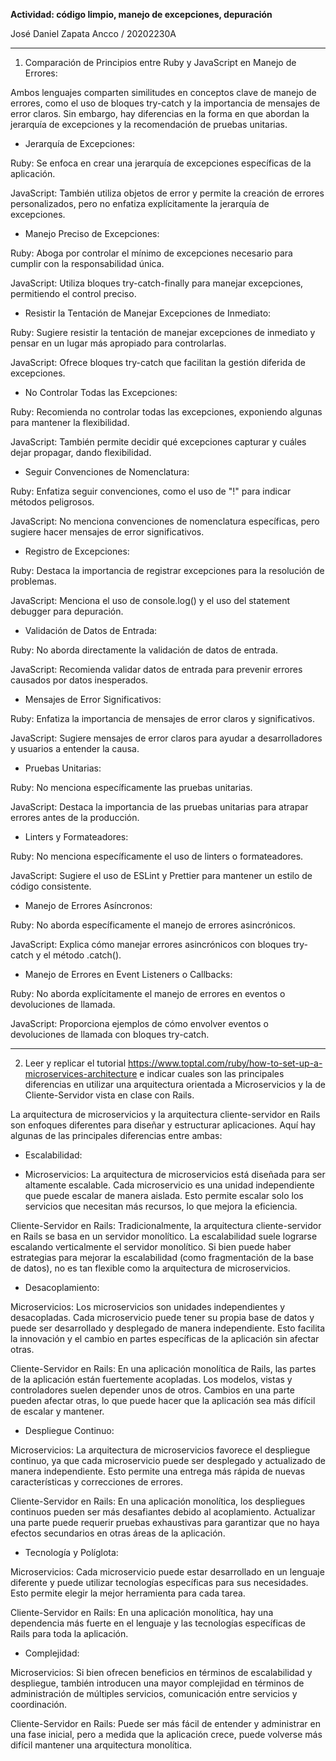 **Actividad: código limpio, manejo de excepciones, depuración** 

José Daniel Zapata Ancco / 20202230A 

***

1. Comparación de Principios entre Ruby y JavaScript en Manejo de Errores: 

Ambos lenguajes comparten similitudes en conceptos clave de manejo de errores, como el uso de bloques try-catch y la importancia de mensajes de error claros. Sin embargo, hay diferencias en la forma en que abordan la jerarquía de excepciones y la recomendación de pruebas unitarias. 

- Jerarquía de Excepciones: 

Ruby: Se enfoca en crear una jerarquía de excepciones específicas de la aplicación. 

JavaScript: También utiliza objetos de error y permite la creación de errores personalizados, pero no enfatiza explícitamente la jerarquía de excepciones. 

- Manejo Preciso de Excepciones: 

Ruby: Aboga por controlar el mínimo de excepciones necesario para cumplir con la responsabilidad única. 

JavaScript: Utiliza bloques try-catch-finally para manejar excepciones, permitiendo el control preciso. 

- Resistir la Tentación de Manejar Excepciones de Inmediato: 

Ruby: Sugiere resistir la tentación de manejar excepciones de inmediato y pensar en un lugar más apropiado para controlarlas. 

JavaScript: Ofrece bloques try-catch que facilitan la gestión diferida de excepciones. 

- No Controlar Todas las Excepciones: 

Ruby: Recomienda no controlar todas las excepciones, exponiendo algunas para mantener la flexibilidad. 

JavaScript: También permite decidir qué excepciones capturar y cuáles dejar propagar, dando flexibilidad. 

- Seguir Convenciones de Nomenclatura: 

Ruby: Enfatiza seguir convenciones, como el uso de "!" para indicar métodos peligrosos. 

JavaScript: No menciona convenciones de nomenclatura específicas, pero sugiere hacer mensajes de error significativos. 

- Registro de Excepciones: 

Ruby: Destaca la importancia de registrar excepciones para la resolución de problemas. 

JavaScript: Menciona el uso de console.log() y el uso del statement debugger para depuración. 

- Validación de Datos de Entrada: 

Ruby: No aborda directamente la validación de datos de entrada. 

JavaScript: Recomienda validar datos de entrada para prevenir errores causados por datos inesperados. 

- Mensajes de Error Significativos: 

Ruby: Enfatiza la importancia de mensajes de error claros y significativos. 

JavaScript: Sugiere mensajes de error claros para ayudar a desarrolladores y usuarios a entender la causa. 

- Pruebas Unitarias: 

Ruby: No menciona específicamente las pruebas unitarias. 

JavaScript: Destaca la importancia de las pruebas unitarias para atrapar errores antes de la producción. 

- Linters y Formateadores: 

Ruby: No menciona específicamente el uso de linters o formateadores. 

JavaScript: Sugiere el uso de ESLint y Prettier para mantener un estilo de código consistente. 

- Manejo de Errores Asíncronos: 

Ruby: No aborda específicamente el manejo de errores asincrónicos. 

JavaScript: Explica cómo manejar errores asincrónicos con bloques try-catch y el método .catch(). 

- Manejo de Errores en Event Listeners o Callbacks: 

Ruby: No aborda explícitamente el manejo de errores en eventos o devoluciones de llamada. 

JavaScript: Proporciona ejemplos de cómo envolver eventos o devoluciones de llamada con bloques try-catch. 
***
 

2. Leer y replicar el tutorial https://www.toptal.com/ruby/how-to-set-up-a-microservices-architecture e indicar cuales son las principales diferencias en utilizar una arquitectura orientada  a Microservicios y la de Cliente-Servidor vista en clase con Rails. 

 

La arquitectura de microservicios y la arquitectura cliente-servidor en Rails son enfoques diferentes para diseñar y estructurar aplicaciones. Aquí hay algunas de las principales diferencias entre ambas: 

- Escalabilidad: 

- Microservicios: La arquitectura de microservicios está diseñada para ser altamente escalable. Cada microservicio es una unidad independiente que puede escalar de manera aislada. Esto permite escalar solo los servicios que necesitan más recursos, lo que mejora la eficiencia. 

Cliente-Servidor en Rails: Tradicionalmente, la arquitectura cliente-servidor en Rails se basa en un servidor monolítico. La escalabilidad suele lograrse escalando verticalmente el servidor monolítico. Si bien puede haber estrategias para mejorar la escalabilidad (como fragmentación de la base de datos), no es tan flexible como la arquitectura de microservicios. 

- Desacoplamiento: 

Microservicios: Los microservicios son unidades independientes y desacopladas. Cada microservicio puede tener su propia base de datos y puede ser desarrollado y desplegado de manera independiente. Esto facilita la innovación y el cambio en partes específicas de la aplicación sin afectar otras. 

Cliente-Servidor en Rails: En una aplicación monolítica de Rails, las partes de la aplicación están fuertemente acopladas. Los modelos, vistas y controladores suelen depender unos de otros. Cambios en una parte pueden afectar otras, lo que puede hacer que la aplicación sea más difícil de escalar y mantener. 

- Despliegue Continuo: 

Microservicios: La arquitectura de microservicios favorece el despliegue continuo, ya que cada microservicio puede ser desplegado y actualizado de manera independiente. Esto permite una entrega más rápida de nuevas características y correcciones de errores. 

Cliente-Servidor en Rails: En una aplicación monolítica, los despliegues continuos pueden ser más desafiantes debido al acoplamiento. Actualizar una parte puede requerir pruebas exhaustivas para garantizar que no haya efectos secundarios en otras áreas de la aplicación. 

- Tecnología y Políglota: 

Microservicios: Cada microservicio puede estar desarrollado en un lenguaje diferente y puede utilizar tecnologías específicas para sus necesidades. Esto permite elegir la mejor herramienta para cada tarea. 

Cliente-Servidor en Rails: En una aplicación monolítica, hay una dependencia más fuerte en el lenguaje y las tecnologías específicas de Rails para toda la aplicación. 

- Complejidad: 

Microservicios: Si bien ofrecen beneficios en términos de escalabilidad y despliegue, también introducen una mayor complejidad en términos de administración de múltiples servicios, comunicación entre servicios y coordinación. 

Cliente-Servidor en Rails: Puede ser más fácil de entender y administrar en una fase inicial, pero a medida que la aplicación crece, puede volverse más difícil mantener una arquitectura monolítica. 

 
